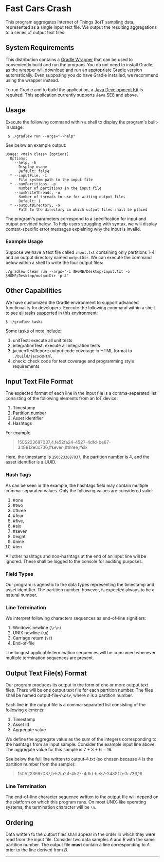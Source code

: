 # Fast Cars Crash

This program aggregates Internet of Things (Io)T sampling data, represented as a single input text file.  We output the resulting aggregations to a series of output text files.

## System Requirements

This distribution contains a [Gradle Wrapper](https://docs.gradle.org/current/userguide/gradle_wrapper.html) that can be used to conveniently build and run the program.  You do not need to install Gradle, as the wrapper will download and run an appropriate Gradle version automatically.  Even supposing you do have Gradle installed, we recommend using the wrapper instead.

To run Gradle and to build the application, a [Java Development Kit](https://jdk.java.net/) is required.  This application currently supports Java SE8 and above.

## Usage

Execute the following command within a shell to display the program's built-in usage:

```shell
 $ ./gradlew run --args="--help"
```

See below an example output:

```
Usage: <main class> [options]
  Options:
    --help, -h
      Display usage
      Default: false
  * --inputFile, -i
      File system path to the input file
  * --numPartitions, -p
      Number of partitions in the input file
    --numWriteThreads, -w
      Number of threads to use for writing output files
      Default: 1
  * --outputDirectory, -o
      Path to the directory in which output files shall be placed
```

The program's parameters correspond to a specification for input and output provided below.  To help users struggling with syntax, we will display context-specific error messages explaining why the input is invalid.

### Example Usage

Suppose we have a text file called `input.txt` containing only partitions 1-4 and an output directory named `outputDir`.  We can execute the command below within a shell to write the four output files:

```
./gradlew clean run --args="-i $HOME/Desktop/input.txt -o $HOME/Desktop/outputDir -p 4"
```

## Other Capabilities

We have customized the Gradle environment to  support advanced functionality for developers.  Execute the following command within a shell to see all tasks supported in this environment: 

```
$ ./gradlew tasks
```

Some tasks of note include:

1. unitTest: execute all unit tests
2. integrationTest: execute all integration tests
3. jacocoTestReport: output code coverage in HTML format to `./build/jacocoHtml`
4. check: check code for test coverage and programming style requirements
 

## Input Text File Format

The expected format of each line in the input file is a comma-separated list consisting of the following elements from an IoT device:

1. Timestamp
1. Partition number
1. Asset identifier
1. Hashtags

For example:

> 1505233687037,4,fe52fa24-4527-4dfd-be87-348812e0c736,#seven,#three,#six

Here, the timestamp is `1505233687037`, the partition number is 4, and the asset identifier is a UUID.


### Hash Tags

As can be seen in the example, the hashtags field may contain multiple comma-separated values.  Only the following values are considered valid:

1. #one
1. #two
1. #three
1. #four
1. #five,
1. #six
1. #seven
1. #eight
1. #nine
1. #ten

All other hashtags and non-hashtags at the end of an input line will be ignored.  These shall be logged to the console for auditing purposes.

### Field Types

Our program is agnostic to the data types representing the timestamp and asset identifier.  The partition number, however, is expected always to be a natural number.


### Line Termination

We interpret following characters sequences as end-of-line signifiers:

1. Windows newline (`\r\n`)
1. UNIX newline (`\n`) 
1. Carriage return (`\r`)
1. End-of-file

The longest applicable termination sequences will be consumed whenever multiple termination sequences are present.

## Output Text File(s) Format 


Our program produces its output in the form of one or more output text files.  There will be one output text file for each partition number.  The files shall be named output-file-*n*.csv, where *n* is a partition number.

Each line in the output file is a comma-separated list consisting of the following elements:

1. Timestamp
1. Asset id
1. Aggregate value

We define the aggregate value as the sum of the integers corresponding to the hashtags from an input sample.  Consider the example input line above.  The aggregate value for this sample is 7 + 3 + 6 = 16.

See below the full line written to output-4.txt (so chosen because 4 is the partition number from the sample):

> 1505233687037,fe52fa24-4527-4dfd-be87-348812e0c736,16

### Line Termination

The end-of-line character sequence written to the output file will depend on the platform on which this program runs.  On most UNIX-like operating systems, the termination character will be `\n`.

## Ordering

Data written to the output files shall appear in the order in which they were read from the input file.  Consider two data samples *A* and *B* with the same partition number.  The output file **must** contain a line corresponding to *A* prior to the line derived from *B*.

---


